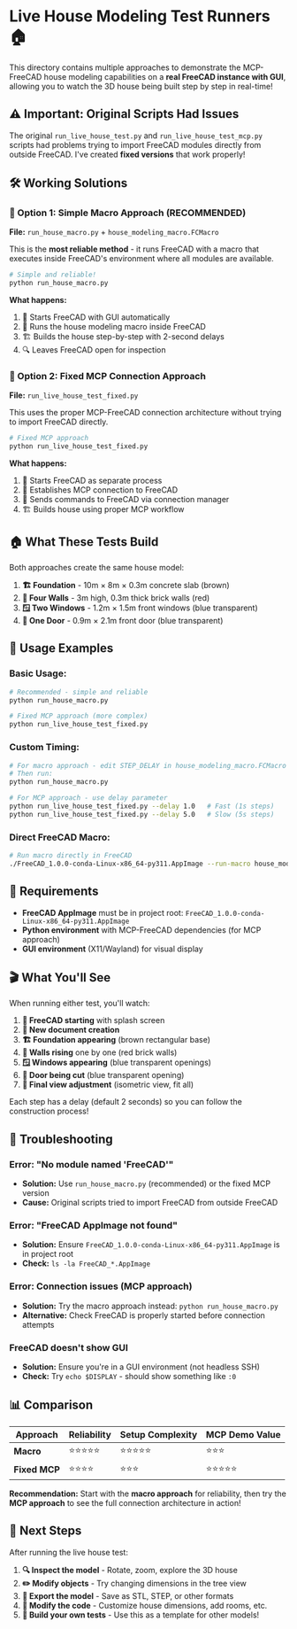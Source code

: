 # Live House Modeling Test Runners 🏠

This directory contains multiple approaches to demonstrate the MCP-FreeCAD house modeling capabilities on a **real FreeCAD instance with GUI**, allowing you to watch the 3D house being built step by step in real-time!

## ⚠️ Important: Original Scripts Had Issues

The original `run_live_house_test.py` and `run_live_house_test_mcp.py` scripts had problems trying to import FreeCAD modules directly from outside FreeCAD. I've created **fixed versions** that work properly!

## 🛠️ Working Solutions

### **🎯 Option 1: Simple Macro Approach (RECOMMENDED)** 

**File:** `run_house_macro.py` + `house_modeling_macro.FCMacro`

This is the **most reliable method** - it runs FreeCAD with a macro that executes inside FreeCAD's environment where all modules are available.

```bash
# Simple and reliable!
python run_house_macro.py
```

**What happens:**
1. 🚀 Starts FreeCAD with GUI automatically
2. 📜 Runs the house modeling macro inside FreeCAD
3. 🏗️ Builds the house step-by-step with 2-second delays
4. 🔍 Leaves FreeCAD open for inspection

### **🎯 Option 2: Fixed MCP Connection Approach**

**File:** `run_live_house_test_fixed.py`

This uses the proper MCP-FreeCAD connection architecture without trying to import FreeCAD directly.

```bash
# Fixed MCP approach
python run_live_house_test_fixed.py
```

**What happens:**
1. 🚀 Starts FreeCAD as separate process
2. 🔗 Establishes MCP connection to FreeCAD
3. 📡 Sends commands to FreeCAD via connection manager
4. 🏗️ Builds house using proper MCP workflow

## 🏠 What These Tests Build

Both approaches create the same house model:

1. **🏗️ Foundation** - 10m × 8m × 0.3m concrete slab (brown)
2. **🧱 Four Walls** - 3m high, 0.3m thick brick walls (red)
3. **🪟 Two Windows** - 1.2m × 1.5m front windows (blue transparent)
4. **🚪 One Door** - 0.9m × 2.1m front door (blue transparent)

## 🚀 Usage Examples

### Basic Usage:
```bash
# Recommended - simple and reliable
python run_house_macro.py

# Fixed MCP approach (more complex)
python run_live_house_test_fixed.py
```

### Custom Timing:
```bash
# For macro approach - edit STEP_DELAY in house_modeling_macro.FCMacro
# Then run:
python run_house_macro.py

# For MCP approach - use delay parameter
python run_live_house_test_fixed.py --delay 1.0   # Fast (1s steps)
python run_live_house_test_fixed.py --delay 5.0   # Slow (5s steps)
```

### Direct FreeCAD Macro:
```bash
# Run macro directly in FreeCAD
./FreeCAD_1.0.0-conda-Linux-x86_64-py311.AppImage --run-macro house_modeling_macro.FCMacro
```

## 🔧 Requirements

- **FreeCAD AppImage** must be in project root: `FreeCAD_1.0.0-conda-Linux-x86_64-py311.AppImage`
- **Python environment** with MCP-FreeCAD dependencies (for MCP approach)
- **GUI environment** (X11/Wayland) for visual display

## 🎬 What You'll See

When running either test, you'll watch:

1. **🚀 FreeCAD starting** with splash screen
2. **📄 New document creation** 
3. **🏗️ Foundation appearing** (brown rectangular base)
4. **🧱 Walls rising** one by one (red brick walls)
5. **🪟 Windows appearing** (blue transparent openings)
6. **🚪 Door being cut** (blue transparent opening)
7. **🎨 Final view adjustment** (isometric view, fit all)

Each step has a delay (default 2 seconds) so you can follow the construction process!

## 🐛 Troubleshooting

### Error: "No module named 'FreeCAD'"
- **Solution:** Use `run_house_macro.py` (recommended) or the fixed MCP version
- **Cause:** Original scripts tried to import FreeCAD from outside FreeCAD

### Error: "FreeCAD AppImage not found"
- **Solution:** Ensure `FreeCAD_1.0.0-conda-Linux-x86_64-py311.AppImage` is in project root
- **Check:** `ls -la FreeCAD_*.AppImage`

### Error: Connection issues (MCP approach)
- **Solution:** Try the macro approach instead: `python run_house_macro.py`
- **Alternative:** Check FreeCAD is properly started before connection attempts

### FreeCAD doesn't show GUI
- **Solution:** Ensure you're in a GUI environment (not headless SSH)
- **Check:** Try `echo $DISPLAY` - should show something like `:0`

## 📊 Comparison

| Approach | Reliability | Setup Complexity | MCP Demo Value |
|----------|-------------|------------------|----------------|
| **Macro** | ⭐⭐⭐⭐⭐ | ⭐⭐⭐⭐⭐ | ⭐⭐⭐ |
| **Fixed MCP** | ⭐⭐⭐⭐ | ⭐⭐⭐ | ⭐⭐⭐⭐⭐ |

**Recommendation:** Start with the **macro approach** for reliability, then try the **MCP approach** to see the full connection architecture in action!

## 🎯 Next Steps

After running the live house test:

1. **🔍 Inspect the model** - Rotate, zoom, explore the 3D house
2. **✏️ Modify objects** - Try changing dimensions in the tree view
3. **💾 Export the model** - Save as STL, STEP, or other formats
4. **🔧 Modify the code** - Customize house dimensions, add rooms, etc.
5. **🚀 Build your own tests** - Use this as a template for other models!

